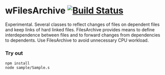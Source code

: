 # wFilesArchive [![Build Status](https://travis-ci.org/Wandalen/wFilesArchive.svg?branch=master)](https://travis-ci.org/Wandalen/wFilesArchive)

Experimental. Several classes to reflect changes of files on dependent files and keep links of hard linked files. FilesArchive provides means to define interdependence between files and to forward changes from dependencies to dependents. Use FilesArchive to avoid unnecessary CPU workload.

### Try out
```
npm install
node sample/Sample.s
```




